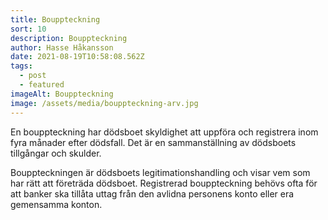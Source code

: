 ```yaml
---
title: Bouppteckning
sort: 10
description: Bouppteckning
author: Hasse Håkansson
date: 2021-08-19T10:58:08.562Z
tags:
  - post
  - featured
imageAlt: Bouppteckning
image: /assets/media/bouppteckning-arv.jpg
---
```

En bouppteckning har dödsboet skyldighet att uppföra och registrera inom fyra månader efter dödsfall. Det är en sammanställning av dödsboets tillgångar och skulder.

Bouppteckningen är dödsboets legitimationshandling och visar vem som har rätt att företräda dödsboet. Registrerad bouppteckning behövs ofta för att banker ska tillåta uttag från den avlidna personens konto eller era gemensamma konton.